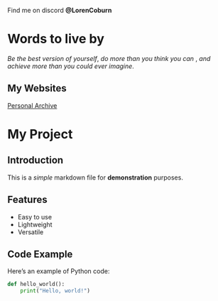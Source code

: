 Find me on discord **@LorenCoburn**

# Words to live by
_Be the best version of yourself_, _do more than you think you can_ , _and achieve more than you could ever imagine_.




## My Websites 

[Personal Archive](https://www.lorenmcoburn.com) 



# My Project

## Introduction
This is a *simple* markdown file for **demonstration** purposes.

## Features
- Easy to use
- Lightweight
- Versatile

## Code Example
Here’s an example of Python code:

```python
def hello_world():
    print("Hello, world!")


